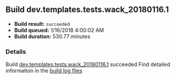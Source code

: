 ## Build dev.templates.tests.wack_20180116.1
- **Build result:** `succeeded`
- **Build queued:** 1/16/2018 4:00:02 AM
- **Build duration:** 530.77 minutes
### Details
Build [dev.templates.tests.wack_20180116.1](https://winappstudio.visualstudio.com/web/build.aspx?pcguid=a4ef43be-68ce-4195-a619-079b4d9834c2&builduri=vstfs%3a%2f%2f%2fBuild%2fBuild%2f24687) succeeded
Find detailed information in the [build log files](https://uwpctdiags.blob.core.windows.net/buildlogs/dev.templates.tests.wack_20180116.1_logs.zip)
